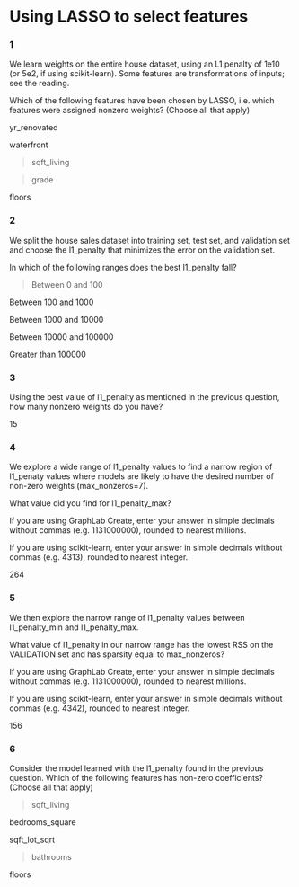 # Using LASSO to select features

### 1

We learn weights on the entire house dataset, using an L1 penalty of 1e10 (or 5e2, if using scikit-learn). Some features are transformations of inputs; see the reading.

Which of the following features have been chosen by LASSO, i.e. which features were assigned nonzero weights? (Choose all that apply)


yr_renovated


waterfront


>sqft_living


>grade


floors

### 2

We split the house sales dataset into training set, test set, and validation set and choose the l1_penalty that minimizes the error on the validation set.

In which of the following ranges does the best l1_penalty fall?


>Between 0 and 100


Between 100 and 1000


Between 1000 and 10000


Between 10000 and 100000


Greater than 100000

### 3

Using the best value of l1_penalty as mentioned in the previous question, how many nonzero weights do you have?


15

### 4

We explore a wide range of l1_penalty values to find a narrow region of l1_penaty values where models are likely to have the desired number of non-zero weights (max_nonzeros=7).

What value did you find for l1_penalty_max?

If you are using GraphLab Create, enter your answer in simple decimals without commas (e.g. 1131000000), rounded to nearest millions.

If you are using scikit-learn, enter your answer in simple decimals without commas (e.g. 4313), rounded to nearest integer.


264

### 5

We then explore the narrow range of l1_penalty values between l1_penalty_min and l1_penalty_max.

What value of l1_penalty in our narrow range has the lowest RSS on the VALIDATION set and has sparsity equal to max_nonzeros?

If you are using GraphLab Create, enter your answer in simple decimals without commas (e.g. 1131000000), rounded to nearest millions.

If you are using scikit-learn, enter your answer in simple decimals without commas (e.g. 4342), rounded to nearest integer.


156

### 6

Consider the model learned with the l1_penalty found in the previous question. Which of the following features has non-zero coefficients? (Choose all that apply)


>sqft_living


bedrooms_square


sqft_lot_sqrt


>bathrooms


floors